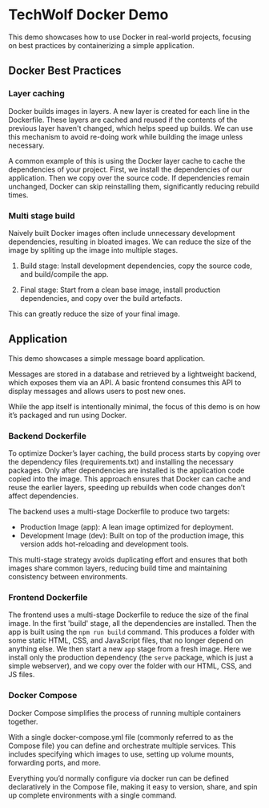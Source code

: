 # TechWolf Docker Demo

This demo showcases how to use Docker in real-world projects, focusing on best practices by containerizing a simple application.

## Docker Best Practices

### Layer caching

Docker builds images in layers. A new layer is created for each line in the Dockerfile. These layers are cached and reused if the contents of the previous layer haven't changed, which helps speed up builds. We can use this mechanism to avoid re-doing work while building the image unless necessary.

A common example of this is using the Docker layer cache to cache the dependencies of your project.
First, we install the dependencies of our application. Then we copy over the source code.
If dependencies remain unchanged, Docker can skip reinstalling them, significantly reducing rebuild times.

### Multi stage build

Naively built Docker images often include unnecessary development dependencies, resulting in bloated images. We can reduce the size of the image by spliting up the image into multiple stages.

1. Build stage: Install development dependencies, copy the source code, and build/compile the app.

2. Final stage: Start from a clean base image, install production dependencies, and copy over the build artefacts.

This can greatly reduce the size of your final image.

## Application

This demo showcases a simple message board application.

Messages are stored in a database and retrieved by a lightweight backend, which exposes them via an API. A basic frontend consumes this API to display messages and allows users to post new ones.

While the app itself is intentionally minimal, the focus of this demo is on how it’s packaged and run using Docker.

### Backend Dockerfile

To optimize Docker’s layer caching, the build process starts by copying over the dependency files (requirements.txt) and installing the necessary packages. Only after dependencies are installed is the application code copied into the image. This approach ensures that Docker can cache and reuse the earlier layers, speeding up rebuilds when code changes don’t affect dependencies.

The backend uses a multi-stage Dockerfile to produce two targets:

- Production Image (app): A lean image optimized for deployment.
- Development Image (dev): Built on top of the production image, this version adds hot-reloading and development tools.

This multi-stage strategy avoids duplicating effort and ensures that both images share common layers, reducing build time and maintaining consistency between environments.

### Frontend Dockerfile

The frontend uses a multi-stage Dockerfile to reduce the size of the final image.
In the first 'build' stage, all the dependencies are installed. Then the app is built using the `npm run build` command.
This produces a folder with some static HTML, CSS, and JavaScript files, that no longer depend on anything else.
We then start a new `app` stage from a fresh image. Here we install only the production dependency (the `serve` package, which is just a simple webserver), and we copy over the folder with our HTML, CSS, and JS files.

### Docker Compose

Docker Compose simplifies the process of running multiple containers together.

With a single docker-compose.yml file (commonly referred to as the Compose file) you can define and orchestrate multiple services. This includes specifying which images to use, setting up volume mounts, forwarding ports, and more.

Everything you’d normally configure via docker run can be defined declaratively in the Compose file, making it easy to version, share, and spin up complete environments with a single command.
